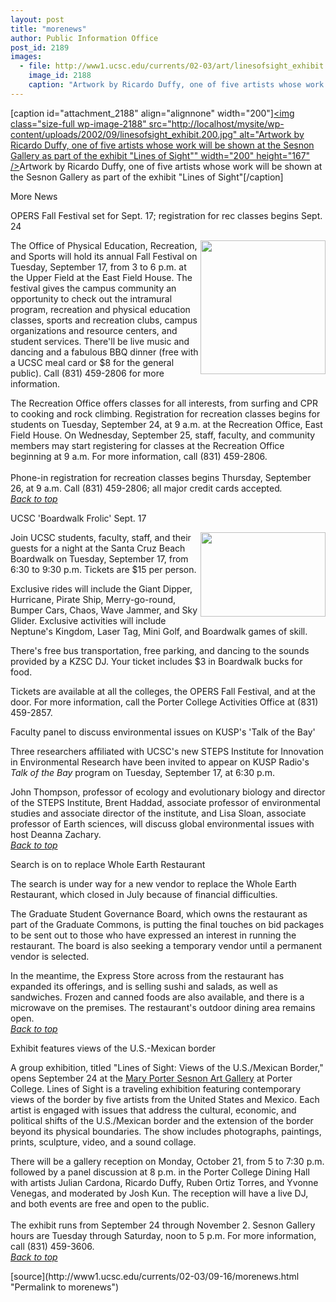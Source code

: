 ```yaml
---
layout: post
title: "morenews"
author: Public Information Office
post_id: 2189
images:
  - file: http://www1.ucsc.edu/currents/02-03/art/linesofsight_exhibit.200.jpg
    image_id: 2188
    caption: "Artwork by Ricardo Duffy, one of five artists whose work will be shown at the Sesnon Gallery as part of the exhibit 'Lines of Sight'"
---
```


[caption id="attachment_2188" align="alignnone" width="200"]<a href="http://localhost/mysite/wp-content/uploads/2002/09/linesofsight_exhibit.200.jpg"><img class="size-full wp-image-2188" src="http://localhost/mysite/wp-content/uploads/2002/09/linesofsight_exhibit.200.jpg" alt="Artwork by Ricardo Duffy, one of five artists whose work will be shown at the Sesnon Gallery as part of the exhibit "Lines of Sight"" width="200" height="167" /></a>Artwork by Ricardo Duffy, one of five artists whose work will be shown at the Sesnon Gallery as part of the exhibit "Lines of Sight"[/caption]
<p class="pagehead">
  More News
</p>
<p class="sectionhead">
  <a name="OPERS" id="OPERS"></a>OPERS Fall Festival set for Sept. 17; registration for rec classes begins Sept. 24
</p>
<p>
  <img align="right" height="214" src="../art/opers_festival.200.jpg" width="200" alt="">The Office of Physical Education, Recreation, and Sports will hold its annual Fall Festival on Tuesday, September 17, from 3 to 6 p.m. at the Upper Field at the East Field House. The festival gives the campus community an opportunity to check out the intramural program, recreation and physical education classes, sports and recreation clubs, campus organizations and resource centers, and student services. There'll be live music and dancing and a fabulous BBQ dinner (free with a UCSC meal card or $8 for the general public). Call (831) 459-2806 for more information.<br>
</p>
<p>
  The Recreation Office offers classes for all interests, from surfing and CPR to cooking and rock climbing. Registration for recreation classes begins for students on Tuesday, September 24, at 9 a.m. at the Recreation Office, East Field House. On Wednesday, September 25, staff, faculty, and community members may start registering for classes at the Recreation Office beginning at 9 a.m. For more information, call (831) 459-2806.<br>
  <br>
  Phone-in registration for recreation classes begins Thursday, September 26, at 9 a.m. Call (831) 459-2806; all major credit cards accepted<i>.<br></i> <a href="#OPERS"><i>Back to top</i></a><br>
</p>
<p class="sectionhead">
  <a name="Boardwalk" id="Boardwalk"></a>UCSC 'Boardwalk Frolic' Sept. 17
</p>
<p>
  <img align="right" height="135" src="../art/boardwalk.200.jpg" width="200" alt="">Join UCSC students, faculty, staff, and their guests for a night at the Santa Cruz Beach Boardwalk on Tuesday, September 17, from 6:30 to 9:30 p.m. Tickets are $15 per person.
</p>
<p>
  Exclusive rides will include the Giant Dipper, Hurricane, Pirate Ship, Merry-go-round, Bumper Cars, Chaos, Wave Jammer, and Sky Glider. Exclusive activities will include Neptune's Kingdom, Laser Tag, Mini Golf, and Boardwalk games of skill.
</p>
<p>
  There's free bus transportation, free parking, and dancing to the sounds provided by a KZSC DJ. Your ticket includes $3 in Boardwalk bucks for food.
</p>
<p>
  Tickets are available at all the colleges, the OPERS Fall Festival, and at the door. For more information, call the Porter College Activities Office at (831) 459-2857.
</p>
<p class="sectionhead">
  <a name="Faculty" id="Faculty"></a>Faculty panel to discuss environmental issues on KUSP's 'Talk of the Bay'
</p>
<p>
  Three researchers affiliated with UCSC's new STEPS Institute for Innovation in Environmental Research have been invited to appear on KUSP Radio's <i>Talk of the Bay</i> program on Tuesday, September 17, at 6:30 p.m.<br>
</p>
<p>
  John Thompson, professor of ecology and evolutionary biology and director of the STEPS Institute, Brent Haddad, associate professor of environmental studies and associate director of the institute, and Lisa Sloan, associate professor of Earth sciences, will discuss global environmental issues with host Deanna Zachary.<br>
  <a href="#OPERS"><i>Back to top</i></a>
</p>
<p class="sectionhead">
  <a name="search" id="search"></a>Search is on to replace Whole Earth Restaurant
</p>
<p>
  The search is under way for a new vendor to replace the Whole Earth Restaurant, which closed in July because of financial difficulties.
</p>
<p>
  The Graduate Student Governance Board, which owns the restaurant as part of the Graduate Commons, is putting the final touches on bid packages to be sent out to those who have expressed an interest in running the restaurant. The board is also seeking a temporary vendor until a permanent vendor is selected.<br>
</p>
<p>
  In the meantime, the Express Store across from the restaurant has expanded its offerings, and is selling sushi and salads, as well as sandwiches. Frozen and canned foods are also available, and there is a microwave on the premises. The restaurant's outdoor dining area remains open.<br>
  <a href="#OPERS"><i>Back to top</i></a>
</p>
<p class="sectionhead">
  <a name="exhibit" id="exhibit"></a>Exhibit features views of the U.S.-Mexican border
</p>
<p>
  A group exhibition, titled "Lines of Sight: Views of the U.S./Mexican Border," opens September 24 at the <a href="http://arts.ucsc.edu/sesnon">Mary Porter Sesnon Art Gallery</a> at Porter College. Lines of Sight is a traveling exhibition featuring contemporary views of the border by five artists from the United States and Mexico. Each artist is engaged with issues that address the cultural, economic, and political shifts of the U.S./Mexican border and the extension of the border beyond its physical boundaries. The show includes photographs, paintings, prints, sculpture, video, and a sound collage.
</p>
<p>
  There will be a gallery reception on Monday, October 21, from 5 to 7:30 p.m. followed by a panel discussion at 8 p.m. in the Porter College Dining Hall with artists Julian Cardona, Ricardo Duffy, Ruben Ortiz Torres, and Yvonne Venegas, and moderated by Josh Kun. The reception will have a live DJ, and both events are free and open to the public.<br>
  <br>
  The exhibit runs from September 24 through November 2. Sesnon Gallery hours are Tuesday through Saturday, noon to 5 p.m. For more information, call (831) 459-3606. <a href="http://www.ucop.edu/news/archives/2002/aug27art1.htm"><i><br></i></a><a href="#OPERS"><i>Back to top</i></a>
</p>
<p>

</p>
[source](http://www1.ucsc.edu/currents/02-03/09-16/morenews.html "Permalink to morenews")
